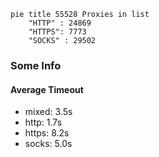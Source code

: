 
```mermaid
pie title 55528 Proxies in list
    "HTTP" : 24869
    "HTTPS": 7773
    "SOCKS" : 29502
```

### Some Info
#### Average Timeout

- mixed: 3.5s
- http: 1.7s
- https: 8.2s
- socks: 5.0s